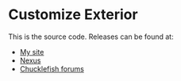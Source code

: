 ﻿# Customize Exterior
This is the source code. Releases can be found at:
* [My site](http://spacechase0.com/mods/stardew-valley/customize-exterior/)
* [Nexus](http://www.nexusmods.com/stardewvalley/mods/1099/)
* [Chucklefish forums](http://community.playstarbound.com/threads/customize-exterior.132253/)
